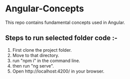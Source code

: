# Angular-Concepts
This repo contains  fundamental concepts used in Angular.

## Steps to run selected folder code :-
1. First clone the project folder.
2. Move to that directory.
3. run "npm i" in the command line.
4. then run "ng serve".
5. Open http://localhost:4200/ in your browser.
